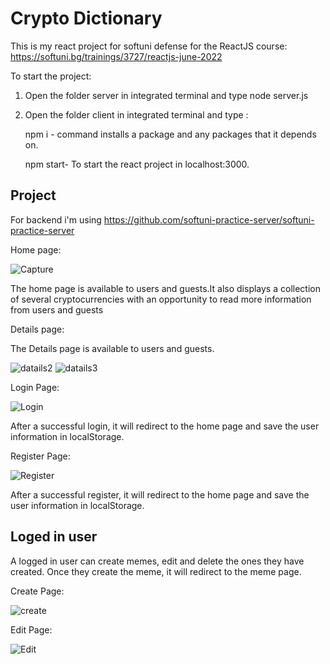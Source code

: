 
# Crypto Dictionary 

This is my react project for softuni defense for the ReactJS course: 
https://softuni.bg/trainings/3727/reactjs-june-2022

To start the project:

1. Open the folder server in integrated terminal 
and type node server.js

2. Open the folder client in integrated terminal 
and type :

      npm i - command installs a 
      package and any packages that it depends on.

      npm start- To start the react project in localhost:3000.
     
     
## Project

For backend i'm using 
https://github.com/softuni-practice-server/softuni-practice-server

Home page:

![Capture](https://user-images.githubusercontent.com/19151979/185434955-6ea6b05a-69a2-4da4-bbdd-6b4cd20e8732.PNG)

The home page is available to users and guests.It also displays a collection of several cryptocurrencies with an opportunity to read more information from users and guests

Details page:

The Details page is available to users and guests.

![datails2](https://user-images.githubusercontent.com/19151979/185437018-6f54b561-f697-4237-a858-d4d6b5384ac9.PNG)
![datails3](https://user-images.githubusercontent.com/19151979/185437086-145b6ff7-0d1d-402f-be8c-2831c3a03bb2.PNG)




Login Page:


![Login](https://user-images.githubusercontent.com/19151979/185437912-8f11475a-f4ed-49da-9a20-ac0baa645e84.PNG)

After a successful login, it will redirect to the home page and save the user information in localStorage.

Register Page:

![Register](https://user-images.githubusercontent.com/19151979/185438433-3303bfeb-5623-45b4-aaaa-feda4afe7d66.PNG)

After a successful register, it will redirect to the home page and save the user information in localStorage.


## Loged in user

A logged in user can create memes, edit and delete the ones they have created. Once they create the meme, it will redirect to the meme page.

Create Page:

![create](https://user-images.githubusercontent.com/19151979/185439925-ec799c0c-c215-44ca-916a-5b79066465e3.PNG)

Edit Page:

![Edit](https://user-images.githubusercontent.com/19151979/185439989-9196ee52-9cfe-45a6-ad6d-f5abb5cc4bc0.PNG)





